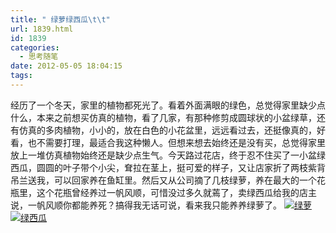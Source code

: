```yaml
---
title: " 绿萝绿西瓜\t\t"
url: 1839.html
id: 1839
categories:
  - 思考随笔
date: 2012-05-05 18:04:15
tags:
---
```


经历了一个冬天，家里的植物都死光了。看着外面满眼的绿色，总觉得家里缺少点什么，本来之前想买仿真的植物，看了几家，有那种修剪成圆球状的小盆绿草，还有仿真的多肉植物，小小的，放在白色的小花盆里，远远看过去，还挺像真的，好看，也不需要打理，最适合我这种懒人。但想来想去始终还是没有买，总觉得家里放上一堆仿真植物始终还是缺少点生气。今天路过花店，终于忍不住买了一小盆绿西瓜，圆圆的叶子带个小尖，耷拉在茎上，挺可爱的样子，又让店家折了两枝紫背吊兰送我，可以回家养在鱼缸里。然后又从公司摘了几枝绿萝，养在最大的一个花瓶里，这个花瓶曾经养过一帆风顺，可惜没过多久就蔫了，卖绿西瓜给我的店主说，一帆风顺你都能养死？搞得我无话可说，看来我只能养养绿萝了。 [![绿萝](../../../images/2012/05/IMG_9910-2012-05-05-15-08-19.jpg "绿萝")](../../../images/2012/05/IMG_9910-2012-05-05-15-08-19.jpg) [![绿西瓜](../../../images/2012/05/IMG_9907-2012-05-05-15-05-44.jpg "绿西瓜")](../../../images/2012/05/IMG_9907-2012-05-05-15-05-44.jpg)